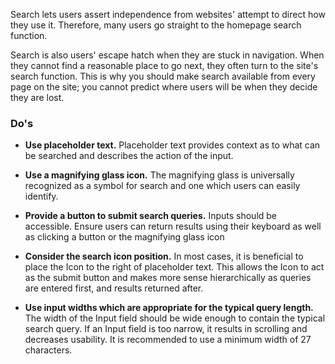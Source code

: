 Search lets users assert independence from websites' attempt to direct how they use it. Therefore, many users go straight to the homepage search function. 

Search is also users' escape hatch when they are stuck in navigation. When they cannot find a reasonable place to go next, they often turn to the site's search function. This is why you should make search available from every page on the site; you cannot predict where users will be when they decide they are lost. 

### Do's 

- **Use placeholder text.** Placeholder text provides context as to what can be searched and describes the action of the input. 

- **Use a magnifying glass icon.** The magnifying glass is universally recognized as a symbol for search and one which users can easily identify. 

- **Provide a button to submit search queries.** Inputs should be accessible. Ensure users can return results using their keyboard as well as clicking a button or the magnifying glass icon 

- **Consider the search icon position.** In most cases, it is beneficial to place the Icon to the right of placeholder text. This allows the Icon to act as the submit button and makes more sense hierarchically as queries are entered first, and results returned after. 

- **Use input widths which are appropriate for the typical query length.** The width of the Input field should be wide enough to contain the typical search query. If an Input field is too narrow, it results in scrolling and decreases usability. It is recommended to use a minimum width of 27 characters. 
